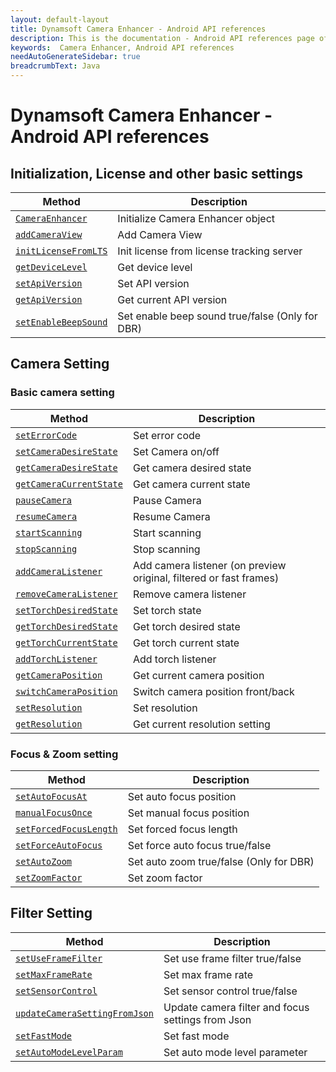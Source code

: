```yaml
---
layout: default-layout
title: Dynamsoft Camera Enhancer - Android API references
description: This is the documentation - Android API references page of Dynamsoft Camera Enhancer.
keywords:  Camera Enhancer, Android API references
needAutoGenerateSidebar: true
breadcrumbText: Java
---
```


# Dynamsoft Camera Enhancer - Android API references

## Initialization, License and other basic settings

| Method | Description |
|-----------------|---------------|
| [`CameraEnhancer`](initialization/initialization.md#CameraEnhancer-and-addCameraView) | Initialize Camera Enhancer object |
| [`addCameraView`](initialization/initialization.md#CameraEnhancer-and-addCameraView) | Add Camera View |
|[`initLicenseFromLTS`](initialization/initialization.md#initLicenseFromLTS)| Init license from license tracking server |
|[`getDeviceLevel`](initialization/initialization.md#getDeviceLevel)| Get device level |
|[`setApiVersion`](initialization/initialization.md#getApiVersion-and-setApiVersion)| Set API version |
|[`getApiVersion`](initialization/initialization.md#getApiVersion-and-setApiVersion)| Get current API version |
|[`setEnableBeepSound`](initialization/initialization.md#setEnableBeepSound)| Set enable beep sound true/false (Only for DBR) |

## Camera Setting

### Basic camera setting

| Method | Description |
|-----------------|---------------|
| [`setErrorCode`](basic-settings/basic-settings.md#setErrorCode) | Set error code |
| [`setCameraDesireState`](basic-settings/basic-settings.md#getCameraCurrentState-getCameraDesireState-and-setCameraDesireState) | Set Camera on/off |
| [`getCameraDesireState`](basic-settings/basic-settings.md#getCameraCurrentState-getCameraDesireState-and-setCameraDesireState) | Get camera desired state |
| [`getCameraCurrentState`](basic-settings/basic-settings.md#getCameraCurrentState-getCameraDesireState-and-setCameraDesireState) | Get camera current state |
| [`pauseCamera`](basic-settings/basic-settings.md#pauseCamera-and-resumeCamera) | Pause Camera |
| [`resumeCamera`](basic-settings/basic-settings.md#pauseCamera-and-resumeCamera) | Resume Camera |
| [`startScanning`](basic-settings/basic-settings.md#stopScanning-and-startScanning) | Start scanning |
| [`stopScanning`](basic-settings/basic-settings.md#stopScanning-and-startScanning) | Stop scanning |
| [`addCameraListener`](basic-settings/basic-settings.md#addCameraListener-and-removeCameraListener) | Add camera listener (on preview original, filtered or fast frames) |
| [`removeCameraListener`](basic-settings/basic-settings.md#addCameraListener-and-removeCameraListener) | Remove camera listener |
| [`setTorchDesiredState`](basic-settings/basic-settings.md#getTorchCurrentState-getTorchDesiredState-and-setTorchDesiredState) | Set torch state |
| [`getTorchDesiredState`](basic-settings/basic-settings.md#getTorchCurrentState-getTorchDesiredState-and-setTorchDesiredState) | Get torch desired state |
| [`getTorchCurrentState`](basic-settings/basic-settings.md#getTorchCurrentState-getTorchDesiredState-and-setTorchDesiredState) | Get torch current state |
| [`addTorchListener`](basic-settings/basic-settings.md#addTorchListener) | Add torch listener |
| [`getCameraPosition`](basic-settings/basic-settings.md#getCameraPosition-and-switchCameraPosition) | Get current camera position |
| [`switchCameraPosition`](basic-settings/basic-settings.md#getCameraPosition-and-switchCameraPosition) | Switch camera position front/back |
| [`setResolution`](basic-settings/basic-settings.md#getResolution-and-setResolution) | Set resolution |
| [`getResolution`](basic-settings/basic-settings.md#getResolution-and-setResolution) | Get current resolution setting |

### Focus & Zoom setting

| Method | Description |
|-----------------|---------------|
| [`setAutoFocusAt`](zoom-setting/zoom-focus.md#setAutoFocusAt) | Set auto focus position |
| [`manualFocusOnce`](zoom-setting/zoom-focus.md#manualFocusOnce) | Set manual focus position |
| [`setForcedFocusLength`](zoom-setting/zoom-focus.md#setForcedFocusLength) | Set forced focus length |
| [`setForceAutoFocus`](zoom-setting/zoom-focus.md#setForceAutoFocus) | Set force auto focus true/false |
| [`setAutoZoom`](zoom-setting/zoom-focus.md#setAutoZoom) | Set auto zoom true/false (Only for DBR)|
| [`setZoomFactor`](zoom-setting/zoom-focus.md#setZoomFactor) | Set zoom factor |

## Filter Setting

| Method | Description |
|-----------------|---------------|
| [`setUseFrameFilter`](filter-setting/filter.md#setUseFrameFilter) | Set use frame filter true/false |
| [`setMaxFrameRate`](filter-setting/filter.md#setMaxFrameRate) | Set max frame rate |
| [`setSensorControl`](filter-setting/filter.md#setSensorControl) | Set sensor control true/false |
| [`updateCameraSettingFromJson`](filter-setting/filter.md#updateCameraSettingFromJson) | Update camera filter and focus settings from Json |
| [`setFastMode`](filter-setting/filter.md#setFastMode) | Set fast mode |
| [`setAutoModeLevelParam`](filter-setting/filter.md#setAutoModeLevelParam) | Set auto mode level parameter |
